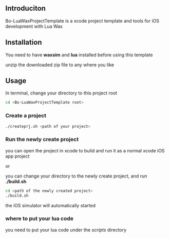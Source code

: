Introduciton
------------------------

Bo-LuaWaxProjectTemplate is a xcode project template and tools for iOS development with Lua Wax

Installation
------------------------
You need to have **waxsim** and **lua** installed before using this template

unzip the downloaded zip file to any where you like

Usage
------------------------
In terminal, change your directory to this project root
`````sh
cd <Bo-LuaWaxProjectTemplate root>
`````
### Create a project
`````sh
./createprj.sh <path of your project>
`````

### Run the newly create project
you can open the project in xcode to build and run it as a normal xcode iOS app project

or 

you can change your directory to the newly create project, and run **./build.sh**

`````sh
cd <path of the newly created project>
./build.sh
`````

the iOS simulator will automatically started

### where to put your lua code
you need to put your lua code under the *scripts* directory 